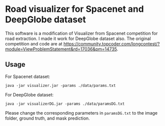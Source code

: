 # Road visualizer for Spacenet and DeepGlobe dataset

This software is a modification of Visualizer from Spacenet competition for road extraction. I made it work for DeepGlobe dataset also. The original competition and code are at https://community.topcoder.com/longcontest/?module=ViewProblemStatement&rd=17036&pm=14735.

## Usage
For Spacenet dataset:
```
java -jar visualizer.jar -params ./data/params.txt
```

For DeepGlobe dataset:
```
java -jar visualizerDG.jar -params ./data/paramsDG.txt
```
Please change the corresponding parameters in `paramsDG.txt` to the image folder, ground truth, and mask prediction.